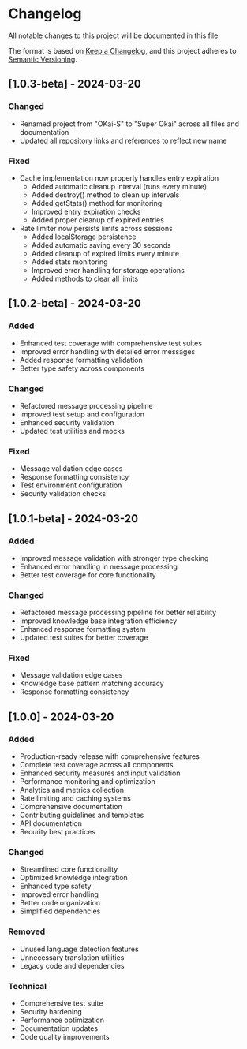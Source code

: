 # Changelog

All notable changes to this project will be documented in this file.

The format is based on [Keep a Changelog](https://keepachangelog.com/en/1.0.0/),
and this project adheres to [Semantic Versioning](https://semver.org/spec/v2.0.0.html).

## [1.0.3-beta] - 2024-03-20

### Changed
- Renamed project from "OKai-S" to "Super Okai" across all files and documentation
- Updated all repository links and references to reflect new name

### Fixed
- Cache implementation now properly handles entry expiration
  - Added automatic cleanup interval (runs every minute)
  - Added destroy() method to clean up intervals
  - Added getStats() method for monitoring
  - Improved entry expiration checks
  - Added proper cleanup of expired entries
- Rate limiter now persists limits across sessions
  - Added localStorage persistence
  - Added automatic saving every 30 seconds
  - Added cleanup of expired limits every minute
  - Added stats monitoring
  - Improved error handling for storage operations
  - Added methods to clear all limits

## [1.0.2-beta] - 2024-03-20

### Added
- Enhanced test coverage with comprehensive test suites
- Improved error handling with detailed error messages
- Added response formatting validation
- Better type safety across components

### Changed
- Refactored message processing pipeline
- Improved test setup and configuration
- Enhanced security validation
- Updated test utilities and mocks

### Fixed
- Message validation edge cases
- Response formatting consistency
- Test environment configuration
- Security validation checks

## [1.0.1-beta] - 2024-03-20

### Added
- Improved message validation with stronger type checking
- Enhanced error handling in message processing
- Better test coverage for core functionality

### Changed
- Refactored message processing pipeline for better reliability
- Improved knowledge base integration efficiency
- Enhanced response formatting system
- Updated test suites for better coverage

### Fixed
- Message validation edge cases
- Knowledge base pattern matching accuracy
- Response formatting consistency

## [1.0.0] - 2024-03-20

### Added
- Production-ready release with comprehensive features
- Complete test coverage across all components
- Enhanced security measures and input validation
- Performance monitoring and optimization
- Analytics and metrics collection
- Rate limiting and caching systems
- Comprehensive documentation
- Contributing guidelines and templates
- API documentation
- Security best practices

### Changed
- Streamlined core functionality
- Optimized knowledge integration
- Enhanced type safety
- Improved error handling
- Better code organization
- Simplified dependencies

### Removed
- Unused language detection features
- Unnecessary translation utilities
- Legacy code and dependencies

### Technical
- Comprehensive test suite
- Security hardening
- Performance optimization
- Documentation updates
- Code quality improvements
